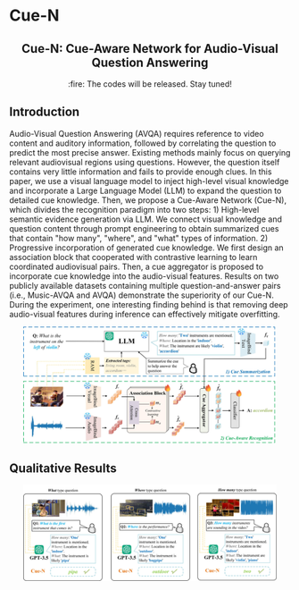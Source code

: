 # Cue-N
<div align="center">

<h2 class="papername"> Cue-N: Cue-Aware Network for Audio-Visual Question Answering </h2>
:fire: The codes will be released. Stay tuned!

<br>
</div>

## Introduction
<p align="left">
Audio-Visual Question Answering (AVQA) requires reference to video content and auditory information, followed by correlating the question to predict the most precise answer. Existing methods mainly focus on querying relevant audiovisual regions using questions. However, the question itself contains very little information and fails to provide enough clues. In this paper, we use a visual language model to inject high-level visual knowledge and incorporate a Large Language Model (LLM) to expand the question to detailed cue knowledge. Then, we propose a Cue-Aware Network (Cue-N), which divides the recognition paradigm into two steps: 1) High-level semantic evidence generation via LLM. We connect visual knowledge and question content through prompt engineering to obtain summarized cues that contain "how many", "where", and "what" types of information. 2) Progressive incorporation of generated cue knowledge. We first design an association block that cooperated with contrastive learning to learn coordinated audiovisual pairs. Then, a cue aggregator is proposed to incorporate cue knowledge into the audio-visual features. Results on two publicly available datasets containing multiple question-and-answer pairs (i.e., Music-AVQA and AVQA) demonstrate the superiority of our Cue-N. During the experiment, one interesting finding behind is that removing deep audio-visual features during inference can effectively mitigate overfitting.
</p>

<div align="center">
<img src='assets/framework.jpg' width='90%'>
</div>

## Qualitative Results
<div align="center">
<img src='assets/qr.jpg' width='90%'>
</div>
